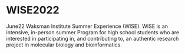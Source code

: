 # WISE2022

June22 Waksman Institute Summer Experience (WISE). WISE is an intensive, in-person summer Program for high school students who are interested in participating in, and contributing to, an authentic research project in mole​cular biology and bioinformatics. 
